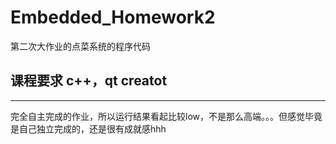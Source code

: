 # Embedded_Homework2
第二次大作业的点菜系统的程序代码
## 课程要求 c++，qt creatot
---
完全自主完成的作业，所以运行结果看起比较low，不是那么高端。。。但感觉毕竟是自己独立完成的，还是很有成就感hhh
